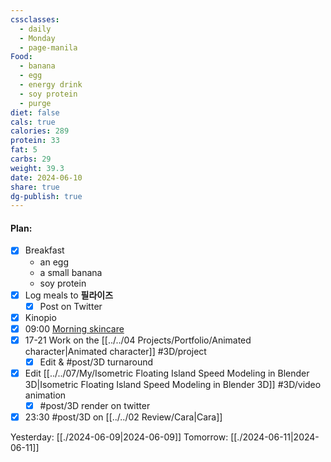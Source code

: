 ```yaml
---
cssclasses:
  - daily
  - Monday
  - page-manila
Food:
  - banana
  - egg
  - energy drink
  - soy protein
  - purge
diet: false
cals: true
calories: 289
protein: 33
fat: 5
carbs: 29
weight: 39.3
date: 2024-06-10
share: true
dg-publish: true
---
```

#### Plan:
- [x] Breakfast
	- an egg
	- a small banana
	- soy protein
- [x] Log meals to **필라이즈**
	- [x] Post on Twitter
- [x] Kinopio
- [x] 09:00 [Morning skincare](../../AM.png)
- [x] 17-21 Work on the [[../../04 Projects/Portfolio/Animated character|Animated character]] #3D/project 
	- [x] Edit & #post/3D turnaround
- [x] Edit [[../../07/My/Isometric Floating Island Speed Modeling in Blender 3D|Isometric Floating Island Speed Modeling in Blender 3D]] #3D/video animation
	- [x] #post/3D render on twitter
- [x] 23:30 #post/3D on [[../../02 Review/Cara|Cara]]

Yesterday: [[./2024-06-09|2024-06-09]]
Tomorrow: [[./2024-06-11|2024-06-11]]